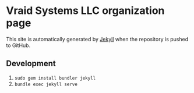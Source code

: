 # Vraid Systems LLC organization page

This site is automatically generated by [Jekyll](http://github.com/mojombo/jekyll)
when the repository is pushed to GitHub.

## Development
1. `sudo gem install bundler jekyll`
1. `bundle exec jekyll serve`
